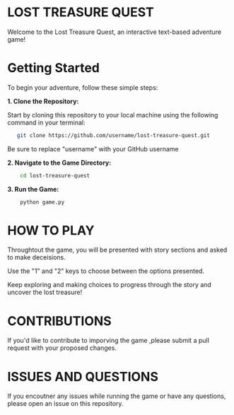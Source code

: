 # **LOST TREASURE QUEST**

Welcome to the Lost Treasure Quest, an interactive text-based adventure game!

# **Getting Started**

To begin your adventure, follow these simple steps:

**1. Clone the Repository:**
 
Start by cloning this repository to your local machine using the following command in your terminal:

```bash
   git clone https://github.com/username/lost-treasure-quest.git
```
Be sure to replace "username" with your GitHub username

**2. Navigate to the Game Directory:**

```bash
    cd lost-treasure-quest
```

**3. Run the Game:**

```bash
    python game.py
```

# **HOW TO PLAY**


Throughtout the game, you will be presented with story sections and asked to make deceisions.

Use the "1" and "2" keys to choose between the options presented.

Keep exploring and making choices to progress through the story and uncover the lost treasure!


# **CONTRIBUTIONS**

If you'd like to contribute to imporving the game ,please submit a pull request with your proposed changes.

# **ISSUES AND QUESTIONS**

If you encoutner any issues while running the game or have any questions, please open an issue on this repository.


